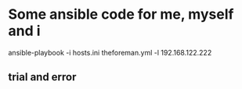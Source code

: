# Some ansible code for me, myself and i

ansible-playbook -i hosts.ini theforeman.yml -l 192.168.122.222

## trial and error
